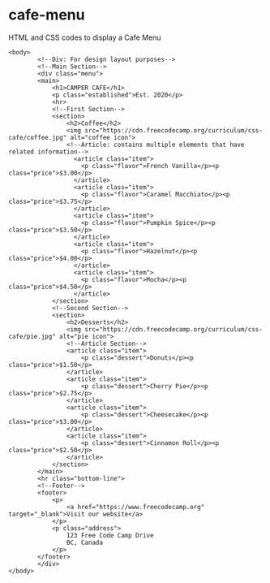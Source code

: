 # cafe-menu
HTML and CSS codes to display a Cafe Menu

<!DOCTYPE html>
<html lang="en">
    <head>
        <meta charset="utf-8">
        <title>Cafe Menu</title>
        <link rel="stylesheet" type="text/css" href="./cafemenu.css">
        <!--For mobile versions-->
        <meta name="viewport" content="width=device-width, initial-scale=1.0" />
    </head>

    <body>
            <!--Div: For design layout purposes-->
            <!--Main Section-->
            <div class="menu">
            <main>
                <h1>CAMPER CAFE</h1>
                <p class="established">Est. 2020</p>
                <hr>
                <!--First Section-->
                <section>
                    <h2>Coffee</h2>
                    <img src="https://cdn.freecodecamp.org/curriculum/css-cafe/coffee.jpg" alt="coffee icon">
                    <!--Article: contains multiple elements that have related information-->
                      <article class="item">
                        <p class="flavor">French Vanilla</p><p class="price">$3.00</p>
                      </article>
                      <article class="item">
                        <p class="flavor">Caramel Macchiato</p><p class="price">$3.75</p>
                      </article>
                      <article class="item">
                        <p class="flavor">Pumpkin Spice</p><p class="price">$3.50</p>
                      </article>
                      <article class="item">
                        <p class="flavor">Hazelnut</p><p class="price">$4.00</p>
                      </article>
                      <article class="item">
                        <p class="flavor">Mocha</p><p class="price">$4.50</p>
                      </article>
                </section>
                <!--Second Section-->
                <section>
                    <h2>Desserts</h2>
                    <img src="https://cdn.freecodecamp.org/curriculum/css-cafe/pie.jpg" alt="pie icon">
                    <!--Article Section-->
                    <article class="item">
                        <p class="dessert">Donuts</p><p class="price">$1.50</p>
                    </article>
                    <article class="item">
                        <p class="dessert">Cherry Pie</p><p class="price">$2.75</p>
                    </article>
                    <article class="item">
                        <p class="dessert">Cheesecake</p><p class="price">$3.00</p>
                    </article>
                    <article class="item">
                        <p class="dessert">Cinnamon Roll</p><p class="price">$2.50</p>
                    </article>
                </section>
            </main>
            <hr class="bottom-line">
            <!--Footer-->
            <footer>
                <p>
                    <a href="https://www.freecodecamp.org" target="_blank">Visit our website</a>
                </p>
                <p class="address">
                    123 Free Code Camp Drive
                    BC, Canada
                </p>
            </footer>
            </div>
    </body>
</html>
